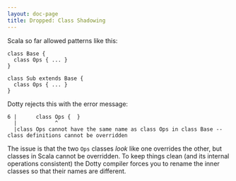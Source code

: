 ```yaml
---
layout: doc-page
title: Dropped: Class Shadowing
---
```


Scala so far allowed patterns like this:

    class Base {
      class Ops { ... }
    }

    class Sub extends Base {
      class Ops { ... }
    }

Dotty rejects this with the error message:

    6 |      class Ops {  }
      |            ^
      |class Ops cannot have the same name as class Ops in class Base -- class definitions cannot be overridden

The issue is that the two `Ops` classes _look_ like one overrides the
other, but classes in Scala cannot be overridden. To keep things clean
(and its internal operations consistent) the Dotty compiler forces you
to rename the inner classes so that their names are different.





